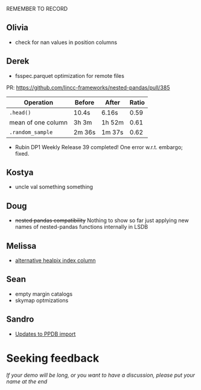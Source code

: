 REMEMBER TO RECORD

## Olivia

- check for nan values in position columns

## Derek

- fsspec.parquet optimization for remote files

PR: https://github.com/lincc-frameworks/nested-pandas/pull/385

|Operation           |Before   |After | Ratio|
|--------------------|---------|------|-------
|`.head()`           |   10.4s | 6.16s| 0.59 |
|mean of one column  |   3h 3m |1h 52m| 0.61 |
|`.random_sample`    |   2m 36s|1m 37s| 0.62 |

- Rubin DP1 Weekly Release 39 completed!  One error w.r.t. embargo; fixed.

## Kostya

- uncle val something something

## Doug

- ~~nested pandas compatibility~~ Nothing to show so far just applying new names of nested-pandas functions internally in LSDB

## Melissa

- [alternative healpix index column](./healpix_column.ipynb)

## Sean

- empty margin catalogs
- skymap optmizations

## Sandro

- [Updates to PPDB import](https://github.com/lsst-sitcom/linccf/blob/main/ppdb/incremental/main.ipynb)

# Seeking feedback

_If your demo will be long, or you want to have a discussion, please put your name at the end_
